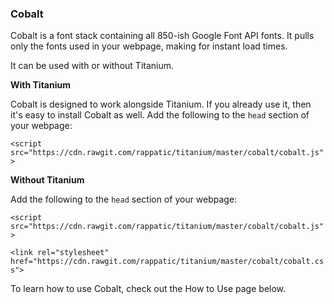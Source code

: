 ### Cobalt

Cobalt is a font stack containing all 850-ish Google Font API fonts. It pulls only the fonts used in your webpage, making for instant load times.

It can be used with or without Titanium.

**With Titanium**

Cobalt is designed to work alongside Titanium. If you already use it, then it's easy to install Cobalt as well. Add the following to the `head` section of your webpage:

`<script src="https://cdn.rawgit.com/rappatic/titanium/master/cobalt/cobalt.js">`

**Without Titanium**

Add the following to the `head` section of your webpage:

`<script src="https://cdn.rawgit.com/rappatic/titanium/master/cobalt/cobalt.js">`

`<link rel="stylesheet" href="https://cdn.rawgit.com/rappatic/titanium/master/cobalt/cobalt.css">`

To learn how to use Cobalt, check out the How to Use page below.
